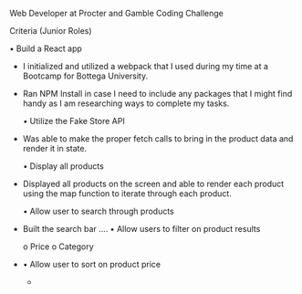 Web Developer at Procter and Gamble Coding Challenge

Criteria (Junior Roles)

• Build a React app

- I initialized and utilized a webpack that I used during my time at a Bootcamp for Bottega University.
- Ran NPM Install in case I need to include any packages that I might find handy as I am researching ways to complete my tasks.

  • Utilize the Fake Store API

- Was able to make the proper fetch calls to bring in the product data and render it in state.

  • Display all products

- Displayed all products on the screen and able to render each product using the map function to iterate through each product.

  • Allow user to search through products

- Built the search bar ....
  • Allow users to filter on product results

  o Price
  o Category

- • Allow user to sort on product price

  -
